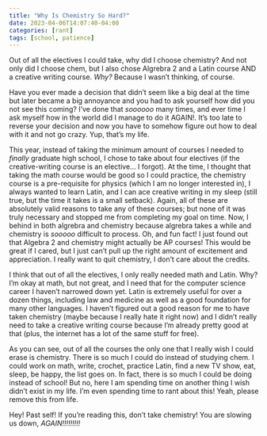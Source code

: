 ```yaml
---
title: "Why Is Chemistry So Hard?"
date: 2023-04-06T14:07:40-04:00
categories: [rant]
tags: [school, patience]
---
```

Out of all the electives I could take, why did I choose chemistry? And not only did I choose chem, but I also chose Algrebra 2 and a Latin course AND a creative writing course. _Why?_ Because I wasn’t thinking, of course.

Have you ever made a decision that didn’t seem like a big deal at the time but later became a big annoyance and you had to ask yourself how did you not see this coming? I’ve done that _soooooo_ many times, and ever time I ask myself how in the world did I manage to do it AGAIN!. It’s too late to reverse your decision and now you have to somehow figure out how to deal with it and not go crazy. Yup, that’s my life.

This year, instead of taking the minimum amount of courses I needed to _finally_ graduate high school, I chose to take about four electives (if the creative-writing course is an elective... I forgot). At the time, I thought that taking the math course would be good so I could practice, the chemistry course is a pre-requisite for physics (which I am no longer interested in), I always wanted to learn Latin, and I can ace creative writing in my sleep (still true, but the time it takes is a small setback). Again, all of these are absolutely valid reasons to take any of these courses; but none of it was truly necessary and stopped me from completing my goal on time. Now, I behind in both algrebra and chemistry because algrebra takes a while and chemistry is _sooooo_ difficult to process. Oh, and fun fact! I just found out that Algebra 2 and chemistry might actually be AP courses! This would be great if I cared, but I just can’t pull up the right amount of excitement and appreciation. I really want to quit chemistry, I don’t care about the credits.

I think that out of all the electives, I only really needed math and Latin. Why? I’m okay at math, but not great, and I need that for the computer science career I haven’t narrowed down yet. Latin is extremely useful for over a dozen things, including law and medicine as well as a good foundation for many other languages. I haven’t figured out a good reason for me to have taken chemistry (maybe because I really hate it right now) and I didn’t really need to take a creative writing course because I’m already pretty good at that (plus, the internet has a lot of the same stuff for free).

As you can see, out of all the courses the only one that I really wish I could erase is chemistry. There is so much I could do instead of studying chem. I could work on math, write, crochet, practice Latin, find a new TV show, eat, sleep, be happy, the list goes on. In fact, there is so much I could be doing instead of school! But no, here I am spending time on another thing I wish didn’t exist in my life. I’m even spending time to rant about this! Yeah, please remove this from life.

Hey! Past self! If you’re reading this, don’t take chemistry! You are slowing us down, _AGAIN!!!!!!!!!_
